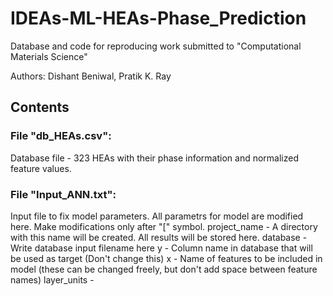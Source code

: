 # IDEAs-ML-HEAs-Phase_Prediction
Database and code for reproducing work submitted to "Computational Materials Science"

Authors: Dishant Beniwal, Pratik K. Ray

## Contents

### File "db_HEAs.csv":
Database file - 323 HEAs with their phase information and normalized feature values.


### File "Input_ANN.txt":
Input file to fix model parameters. All parametrs for model are modified here. Make modifications only after "[" symbol.
project_name - A directory with this name will be created. All results will be stored here.
database - Write database input filename here
y - Column name in database that will be used as target (Don't change this)
x - Name of features to be included in model (these can be changed freely, but don't add space between feature names)
layer_units - 
